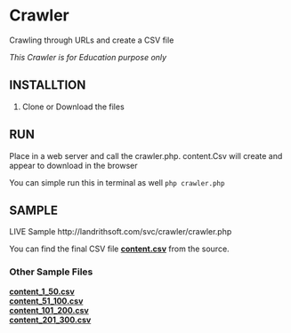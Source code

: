 <h1>Crawler</h1>
<p>Crawling through URLs and create a CSV file</p>
<i>This Crawler is for Education purpose only</i>


<h2>INSTALLTION</h2>
<ol>
  <li>Clone or Download the files</li>
</ol>

<h2>RUN</h2>

<p>Place in a web server and call the crawler.php. content.Csv will create and appear to download in the browser</p>

<p>You can simple run this in terminal as well <code>php crawler.php</code></p>

<h2>SAMPLE</h2>
<p>LIVE Sample http://landrithsoft.com/svc/crawler/crawler.php</p>
<p>You can find the final CSV file <b><a href="https://github.com/llcoollasa/crawler/blob/master/content.csv" target="_blank" >content.csv</a></b> from the source.</p>

<h3>Other Sample Files</h3>
<p>
<b><a href="https://github.com/llcoollasa/crawler/blob/master/content_1_50.csv" target="_blank" >content_1_50.csv</a></b></br>
<b><a href="https://github.com/llcoollasa/crawler/blob/master/content_51_100.csv" target="_blank" >content_51_100.csv</a></b></br>
<b><a href="https://github.com/llcoollasa/crawler/blob/master/content_51_100.csv" target="_blank" >content_101_200.csv</a></b></br>
<b><a href="https://github.com/llcoollasa/crawler/blob/master/content_51_100.csv" target="_blank" >content_201_300.csv</a></b></br>
</p>
